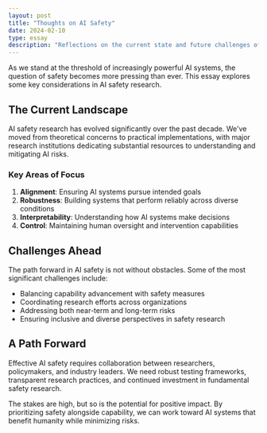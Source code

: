 ```yaml
---
layout: post
title: "Thoughts on AI Safety"
date: 2024-02-10
type: essay
description: "Reflections on the current state and future challenges of AI safety research."
---
```


As we stand at the threshold of increasingly powerful AI systems, the question of safety becomes more pressing than ever. This essay explores some key considerations in AI safety research.

## The Current Landscape

AI safety research has evolved significantly over the past decade. We've moved from theoretical concerns to practical implementations, with major research institutions dedicating substantial resources to understanding and mitigating AI risks.

### Key Areas of Focus

1. **Alignment**: Ensuring AI systems pursue intended goals
2. **Robustness**: Building systems that perform reliably across diverse conditions
3. **Interpretability**: Understanding how AI systems make decisions
4. **Control**: Maintaining human oversight and intervention capabilities

## Challenges Ahead

The path forward in AI safety is not without obstacles. Some of the most significant challenges include:

- Balancing capability advancement with safety measures
- Coordinating research efforts across organizations
- Addressing both near-term and long-term risks
- Ensuring inclusive and diverse perspectives in safety research

## A Path Forward

Effective AI safety requires collaboration between researchers, policymakers, and industry leaders. We need robust testing frameworks, transparent research practices, and continued investment in fundamental safety research.

The stakes are high, but so is the potential for positive impact. By prioritizing safety alongside capability, we can work toward AI systems that benefit humanity while minimizing risks. 